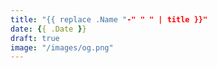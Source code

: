 ```yaml
---
title: "{{ replace .Name "-" " " | title }}"
date: {{ .Date }}
draft: true
image: "/images/og.png"
---
```


